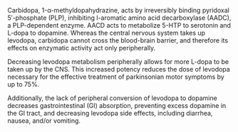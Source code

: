 Carbidopa, 1-α-methyldopahydrazine, acts by irreversibly binding pyridoxal 5′-phosphate (PLP), inhibiting l-aromatic amino acid decarboxylase (AADC), a PLP-dependent enzyme. AACD acts to metabolize 5-HTP to serotonin and L-dopa to dopamine. Whereas the central nervous system takes up levodopa, carbidopa cannot cross the blood-brain barrier, and therefore its effects on enzymatic activity act only peripherally.

Decreasing levodopa metabolism peripherally allows for more L-dopa to be taken up by the CNS. This increased potency reduces the dose of levodopa necessary for the effective treatment of parkinsonian motor symptoms by up to 75%.

Additionally, the lack of peripheral conversion of levodopa to dopamine decreases gastrointestinal (GI) absorption, preventing excess dopamine in the GI tract, and decreasing levodopa side effects, including diarrhea, nausea, and/or vomiting.